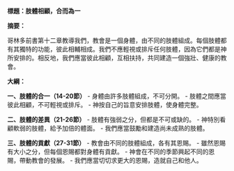 **標題：肢體相顧，合而為一**

**摘要：**

哥林多前書第十二章教導我們，教會是一個身體，由不同的肢體組成。每個肢體都有其獨特的功能，彼此相輔相成。我們不應輕視或排斥任何肢體，因為它們都是神所安排的。相反地，我們應當彼此相顧，互相扶持，共同建造一個強壯、健康的教會。

**大綱：**

**一、肢體的合一（14-20節）**
    - 身體由許多肢體組成，不可分開。
    - 肢體之間應當彼此相顧，不可輕視或排斥。
    - 神按自己的旨意安排肢體，使身體完整。

**二、肢體的差異（21-26節）**
    - 肢體有強弱之分，但都是不可或缺的。
    - 神特別看顧軟弱的肢體，給予加倍的體面。
    - 我們應當鼓勵和建造尚未成熟的肢體。

**三、肢體的貢獻（27-31節）**
    - 教會由不同的肢體組成，各有其恩賜。
    - 雖然恩賜有大小之分，但每個恩賜都對身體有貢獻。
    - 神會在不同的季節興起不同的恩賜，帶動教會的發展。
    - 我們應當切切求更大的恩賜，造就自己和他人。